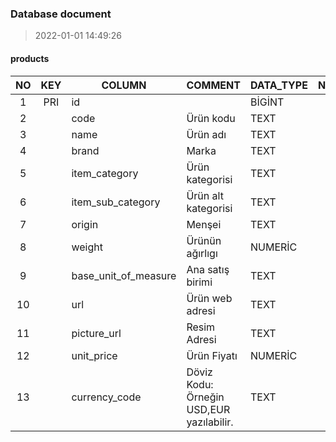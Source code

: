 ### Database document
> 2022-01-01 14:49:26
#### products  
NO | KEY | COLUMN | COMMENT | DATA_TYPE | NOTNULL | REMARK
:---: | :---: | --- | --- | --- | :---: | ---
1|PRI|id| |BİGİNT|Y|
2| |code|Ürün kodu|TEXT|N|
3| |name|Ürün adı|TEXT|N|
4| |brand| Marka|TEXT|N|
5| |item_category|Ürün kategorisi|TEXT|N|
6| |item_sub_category|Ürün alt kategorisi|TEXT|N|
7| |origin|Menşei|TEXT|N|
8| |weight| Ürünün ağırlıgı|NUMERİC|N|
9| |base_unit_of_measure|Ana satış birimi|TEXT|N|
10| |url|Ürün web adresi|TEXT|N|
11| |picture_url| Resim Adresi|TEXT|N|
12| |unit_price|Ürün Fiyatı|NUMERİC|N|
13| |currency_code|Döviz Kodu: Örneğin USD,EUR yazılabilir.|TEXT|N|
